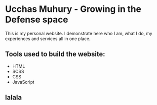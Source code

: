 # Ucchas Muhury - Growing in the Defense space

This is my personal website. I demonstrate here who I am, what I do, my experiences and services all in one place.

## Tools used to build the website:

- HTML
- SCSS
- CSS
- JavaScript

## lalala
